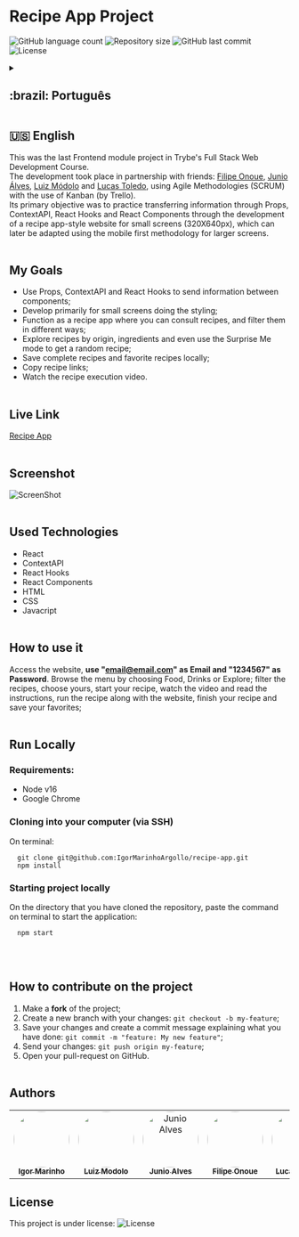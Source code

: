 # Recipe App Project

<p>
  <img alt="GitHub language count" src="https://img.shields.io/github/languages/count/igormarinhoargollo/recipe-app?color=%2304D361">

  <img alt="Repository size" src="https://img.shields.io/github/repo-size/igormarinhoargollo/recipe-app">
  
  <img alt="GitHub last commit" src="https://img.shields.io/github/last-commit/igormarinhoargollo/recipe-app">
    
  <img alt="License" src="https://img.shields.io/badge/license-MIT-brightgreen">
  
<details>
  <summary><h2>:brazil: Português</h2></summary>
  Esse foi o último projeto do módulo de Frontend no curso de Desenvolvimento Web Full Stack da Trybe. <br>
  O desenvolvimento aconteceu em parceria com os amigos: <a href="https://github.com/onoue9">Filipe Onoue</a>, <a href="https://github.com/JunioASilva">Junio Álves</a>, <a href="https://github.com/LuizModolo">Luiz Módolo</a> e <a href="https://github.com/lucas-morais">Lucas Toledo</a>, utilizando Metodologias Ágeis(SCRUM) com o uso de Kanban(pelo Trello).<br>
   O seu objetivo primário foi praticar transferência de informações por Props, ContextAPI, React Hooks e React Components através do desenvolvimento de um site no estilo app de receitas para telas pequenas (320X640px), que posteriormente pode ser adaptado através da metodologia mobile first para telas maiores.<br><br>
  
  
  ## Objetivos
  * Usar Props, ContextAPI e React Hooks para enviar informações entre componentes;
  * Desenvolver primariamente para telas pequenas fazendo a estilização;
  * Funcionar como um app de receitas onde é possível se consultar receitas, e filtra-las de várias maneiras;
  * Explorar receitas por origem, ingredientes e até mesmo usar o modo Surpreenda Me para obter uma receita aleatória;
  * Salvar as receitas completas e as receitas favoritadas localmente;
  * Copiar links das receitas;
  * Assistir o vídeo da execução da receita.<br><br>

  ## Live Link
  <a href="project-recipe-app.netlify.app" target="_blank">Recipe App</a><br><br>
  
  ## Screenshot
  ![ScreenShot](./public/demonstracao.gif)<br><br>
  
  ## Tecnologias usadas
  * React
  * ContextAPI
  * React Hooks
  * React Components 
  * HTML
  * CSS
  * Javacript<br><br>
  
  ## Como usar
  Acesse o site, <b>use "email@email.com" como email e "1234567" como senha</b>. Navegue pelo menu escolhendo Comidas, Bebidas ou Explorar; filtre as receitas, escolha a sua, inicie a sua receita, assista o vídeo e leia as instruções, vá executando a receita junto com o site, finalize a sua receita e salve as suas favoritas;<br><br>
      
  ## Rodar Localmente
  ### Requisitos:
   * Node v16
   * Google Chrome
    
  ### Clonar no seu computador (via SSH)
  No terminal:
  
    git clone git@github.com:IgorMarinhoArgollo/recipe-app.git
    npm install
  

  ### Iniciando o projeto localmente
  No diretório em que o repositório foi clonado, cole o seguinte comando no terminal para iniciar a aplicação localmente:
   
      npm start
   <br><br>
  
  ## Como contribuir no projeto
  1. Faça um **fork** do projeto;
  2. Crie uma nova branch com as suas alterações: `git checkout -b my-feature`;
  3. Salve as alterações e crie uma mensagem de commit contando o que você fez: `git commit -m "feature: My new feature"`;
  4. Envie as suas alterações: `git push origin my-feature`;
  5. Abra o seu pull-request na página do GitHub.<br><br>
  
  
##  Autores
<table>
  <tr>
    <td align="center"><a href="https://www.linkedin.com/in/igormarinhoargollo/"><img style="border-radius: 50%;" src="https://avatars.githubusercontent.com/u/85767736?s=96&v=4" width="100px;" alt=""/><br /><sub><b>Igor Marinho</b></sub></a></td>
    <td align="center"><a href="https://www.linkedin.com/in/filipeonoue/"><img style="border-radius: 50%;" src="https://avatars.githubusercontent.com/u/79458515?v=4" width="100px;" alt=""/><br /><sub><b>Filipe Onoue</b></sub></a></td>
    <td align="center"><a href="https://www.linkedin.com/in/junio-alves-da-silva-b795a2217/"><img style="border-radius: 50%;" src="" width="100px;" alt="Junio Alves"/><br /><sub><b>Junio Alves</b></sub></a></td>
    <td align="center"><a href="https://www.linkedin.com/in/modololuiz/"><img style="border-radius: 50%;" src="https://avatars.githubusercontent.com/u/87335906?v=4" width="100px;" alt=""/><br /><sub><b>Luiz Módolo</b></sub></a></td>
    <td align="center"><a href="https://www.linkedin.com/in/lucas-m-toledo/"><img style="border-radius: 50%;" src="https://avatars.githubusercontent.com/u/10052185?v=4" width="100px;" alt=""/><br /><sub><b>Lucas Toledo</b></sub></a></td>
  </tr>
</table>

  ## Licença
  Esse projeto está sob a licença:
  <img alt="License" src="https://img.shields.io/badge/license-MIT-brightgreen"><br><br>
</details>

##  :us: English

This was the last Frontend module project in Trybe's Full Stack Web Development Course. <br>
  The development took place in partnership with friends: <a href="https://github.com/onoue9">Filipe Onoue</a>, <a href="https://github.com/JunioASilva">Junio Álves</a>, <a href="https://github.com/LuizModolo">Luiz Módolo</a> and <a href="https://github.com/lucas-morais">Lucas Toledo</a>, using Agile Methodologies (SCRUM) with the use of Kanban (by Trello).<br>
   Its primary objective was to practice transferring information through Props, ContextAPI, React Hooks and React Components through the development of a recipe app-style website for small screens (320X640px), which can later be adapted using the mobile first methodology for larger screens. <br><br>

## My Goals
  * Use Props, ContextAPI and React Hooks to send information between components;
  * Develop primarily for small screens doing the styling;
  * Function as a recipe app where you can consult recipes, and filter them in different ways;
  * Explore recipes by origin, ingredients and even use the Surprise Me mode to get a random recipe;
  * Save complete recipes and favorite recipes locally;
  * Copy recipe links;
  * Watch the recipe execution video.<br><br>


## Live Link
<a href="project-recipe-app.netlify.app" target="_blank">Recipe App</a><br><br>
  
## Screenshot
![ScreenShot](./public/demonstracao.gif)<br><br>

## Used Technologies
  * React
  * ContextAPI
  * React Hooks
  * React Components 
  * HTML
  * CSS
  * Javacript<br><br>

## How to use it
  Access the website,  <b>use "email@email.com" as Email and "1234567" as Password</b>. Browse the menu by choosing Food, Drinks or Explore; filter the recipes, choose yours, start your recipe, watch the video and read the instructions, run the recipe along with the website, finish your recipe and save your favorites;<br><br>
        
## Run Locally
  ### Requirements:
   * Node v16
   * Google Chrome
    
  ### Cloning into your computer (via SSH)
  On terminal:

      git clone git@github.com:IgorMarinhoArgollo/recipe-app.git
      npm install

  ### Starting project locally
  On the directory that you have cloned the repository, paste the command on terminal to start the application:

      npm start

<br><br>

## How to contribute on the project
  1. Make a **fork** of the project;
  2. Create a new branch with your changes: `git checkout -b my-feature`;
  3. Save your changes and create a commit message explaining what you have done: `git commit -m "feature: My new feature"`;
  4. Send your changes: `git push origin my-feature`;
  5. Open your pull-request on GitHub.<br><br>
  
  ##  Authors
<table>
  <tr>
    <td align="center"><a href="https://www.linkedin.com/in/igormarinhoargollo/"><img style="border-radius: 50%;" src="https://avatars.githubusercontent.com/u/85767736?s=96&v=4" width="100px;" alt=""/><br /><sub><b>Igor Marinho</b></sub></a></td>
    <td align="center"><a href="https://www.linkedin.com/in/modololuiz/"><img style="border-radius: 50%;" src="https://avatars.githubusercontent.com/u/87335906?v=4" width="100px;" alt=""/><br /><sub><b>Luiz Modolo</b></sub></a></td>
    <td align="center"><a href="https://www.linkedin.com/in/junio-alves-da-silva-b795a2217/"><img style="border-radius: 50%;" src="" width="100px;" alt="Junio Alves"/><br /><sub><b>Junio Alves</b></sub></a></td>
    <td align="center"><a href="https://www.linkedin.com/in/filipeonoue/"><img style="border-radius: 50%;" src="https://avatars.githubusercontent.com/u/79458515?v=4" width="100px;" alt=""/><br /><sub><b>Filipe Onoue</b></sub></a></td>
    <td align="center"><a href="https://www.linkedin.com/in/lucas-m-toledo/"><img style="border-radius: 50%;" src="https://avatars.githubusercontent.com/u/10052185?v=4" width="100px;" alt=""/><br /><sub><b>Lucas Toledo</b></sub></a></td>
  </tr>
</table>
  
## License
  This project is under license:
  <img alt="License" src="https://img.shields.io/badge/license-MIT-brightgreen"><br><br>
